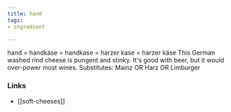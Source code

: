 ```yaml
---
title: hand
tags:
- ingredient

---
```

hand = handkäse = handkase = harzer kase = harzer käse This German washed rind cheese is pungent and stinky. It's good with beer, but it would over-power most wines. Substitutes: Mainz OR Harz OR Limburger

### Links

* [[soft-cheeses]]
